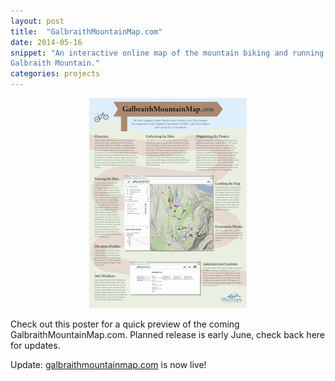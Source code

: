 ```yaml
---
layout: post
title:  "GalbraithMountainMap.com"
date: 2014-05-16
snippet: "An interactive online map of the mountain biking and running trails on
Galbraith Mountain."
categories: projects
---
```


<div id="figure" align="center">
  <a href="/images/galbraith_poster_web.pdf">
    <img src="/images/galbraith_poster_thumbnail.png" width="50%">
  </a>
</div>

Check out this poster for a quick preview of the coming
GalbraithMountainMap.com. Planned release is early June, check back here for
updates.

Update: [galbraithmountainmap.com](http://www.galbraithmountainmap.com/) is now
live!
